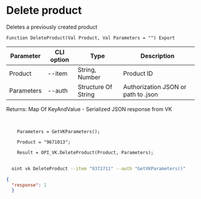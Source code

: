 ﻿---
sidebar_position: 6
---

# Delete product
 Deletes a previously created product



`Function DeleteProduct(Val Product, Val Parameters = "") Export`

  | Parameter | CLI option | Type | Description |
  |-|-|-|-|
  | Product | --item | String, Number | Product ID |
  | Parameters | --auth | Structure Of String | Authorization JSON or path to .json |

  
  Returns:  Map Of KeyAndValue - Serialized JSON response from VK

<br/>




```bsl title="Code example"
    Parameters = GetVKParameters();

    Product = "9671013";

    Result = OPI_VK.DeleteProduct(Product, Parameters);
```



```sh title="CLI command example"
    
  oint vk DeleteProduct --item "9372711" --auth "GetVKParameters()"

```

```json title="Result"
{
  "response": 1
  }
```
